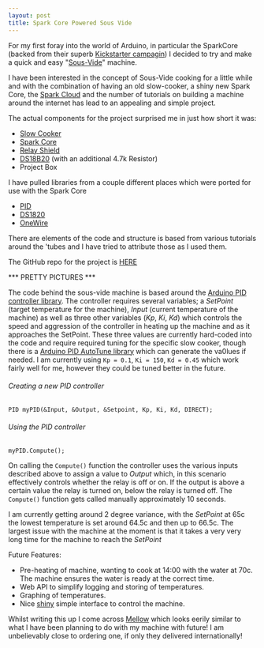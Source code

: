 ```yaml
---
layout: post
title: Spark Core Powered Sous Vide
---
```



For my first foray into the world of Arduino, in particular the SparkCore (backed from their superb [Kickstarter campagin](https://www.kickstarter.com/projects/sparkdevices/spark-core-wi-fi-for-everything-arduino-compatible)) I decided to try and make a quick and easy "[Sous-Vide](http://en.wikipedia.org/wiki/Sous-vide)" machine.

I have been interested in the concept of Sous-Vide cooking for a little while and with the combination of having an old slow-cooker, a shiny new Spark Core, the [Spark Cloud](http://docs.spark.io/#/start/wait-what-is-this-thing-the-spark-cloud) and the number of tutorials on building a machine around the internet has lead to an appealing and simple project.

The actual components for the project surprised me in just how short it was:

* [Slow Cooker ](http://www.amazon.co.uk/Morphy-Richards-48718-Cooker-Litre/dp/B002NPC0RG)
* [Spark Core](http://spark.io)
* [Relay Shield](http://spark.io)
* [DS18B20](http://www.ebay.co.uk/itm/DS18b20-Waterproof-digital-probe-thermometer-temperature-sensor-thermal-/131111240055) (with an additional 4.7k Resistor)
* Project Box

I have pulled libraries from a couple different places which were ported for use with the Spark Core 

* [PID](https://github.com/br3ttb/Arduino-PID-Library)
* [DS1820](https://github.com/billprozac/ds1820)
* [OneWire](https://github.com/billprozac/ds1820)

There are elements of the code and structure is based from various tutorials around the 'tubes and I have tried to attribute those as I used them.

The GitHub repo for the project is [HERE](https://github.com/MarcDenman/SousVideFirmware)

*** PRETTY PICTURES ***


The code behind the sous-vide machine is based around the [Arduino PID controller library](http://playground.arduino.cc/Code/PIDLibrary). The controller requires several variables; a *SetPoint* (target temperature for the machine), *Input* (current temperature of the machine) as well as three other variables (*Kp*, *Ki*, *Kd*) which controls the speed and aggression of the controller in heating up the machine and as it approaches the SetPoint. These three values are currently hard-coded into the code and require required tuning for the specific slow cooker, though there is a [Arduino PID AutoTune library](http://playground.arduino.cc/Code/PIDAutotuneLibrary) which can generate the va0lues if needed. I am currently using `Kp = 0.1`, `Ki = 150`, `Kd = 0.45` which work fairly well for me, however they could be tuned better in the future. 

###### Creating a new PID controller 

`PID myPID(&Input, &Output, &Setpoint, Kp, Ki, Kd, DIRECT);`


###### Using the PID controller

`myPID.Compute();`


On calling the `Compute()` function the controller uses the various inputs described above to assign a value to *Output* which, in this scenario effectively controls whether the relay is off or on. If the output is above a certain value the relay is turned on, below the relay is turned off. The `Compute()` function gets called manually approximately 10 seconds.



I am currently getting around 2 degree variance, with the *SetPoint* at 65c the lowest temperature is set around 64.5c and then up to 66.5c. The largest issue with the machine at the moment is that it takes a very very long time for the machine to reach the *SetPoint*



Future Features:

* Pre-heating of machine, wanting to cook at 14:00 with the water at 70c. The machine ensures the water is ready at the correct time. 
* Web API to simplify logging and storing of temperatures.
* Graphing of temperatures.
* Nice [shiny](https://www.youtube.com/watch?v=aFj8eFZx-TA) simple interface to control the machine.

Whilst writing this up I come across [Mellow](http://cookmellow.com/meet-mellow/) which looks eerily similar to what I have been planning to do with my machine with future! I am unbelievably close to ordering one, if only they delivered internationally!